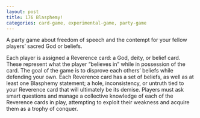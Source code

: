 ```yaml
---
layout: post
title: 176 Blasphemy!
categories: card-game, experimental-game, party-game
---
```

A party game about freedom of speech and the contempt for your fellow players’ sacred God or beliefs.

Each player is assigned a Reverence card: a God, deity, or belief card.  These represent what the player “believes in” while in possession of the card.  The goal of the game is to disprove each others’ beliefs while defending your own.  Each Reverence card has a set of beliefs, as well as at least one Blasphemy statement; a hole, inconsistency, or untruth tied to your Reverence card that will ultimately be its demise.  Players must ask smart questions and manage a collective knowledge of each of the Reverence cards in play, attempting to exploit their weakness and acquire them as a trophy of conquer.

